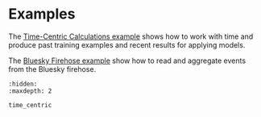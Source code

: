 # Examples

The [Time-Centric Calculations example](./time_centric.ipynb) shows how to work with time and produce past training examples and recent results for applying models.

The [Bluesky Firehose example](./bluesky.md) show how to read and aggregate events from the Bluesky firehose.

```{toctree}
:hidden:
:maxdepth: 2

time_centric
```